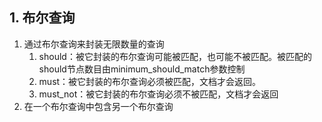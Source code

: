 

## 1. 布尔查询

1. 通过布尔查询来封装无限数量的查询
    1. should：被它封装的布尔查询可能被匹配，也可能不被匹配。被匹配的should节点数目由minimum_should_match参数控制
    2. must：被它封装的布尔查询必须被匹配，文档才会返回。
    3. must_not：被它封装的布尔查询必须不被匹配，文档才会返回
2. 在一个布尔查询中包含另一个布尔查询
